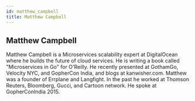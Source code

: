 ```yaml
---
id: matthew_campbell
title: Matthew Campbell
---
```


## Matthew Campbell

Matthew Campbell is a Microservices scalability expert at DigitalOcean where he
builds the future of cloud services. He is writing a book called "Microservices
in Go" for O'Reilly. He recently presented at GothamGo, Velocity NYC, and
GopherCon India, and blogs at kanwisher.com. Matthew was a founder of Errplane
and Langfight. In the past he worked at Thomson Reuters, Bloomberg, Gucci, and
Cartoon network. He spoke at GopherConIndia 2015.
